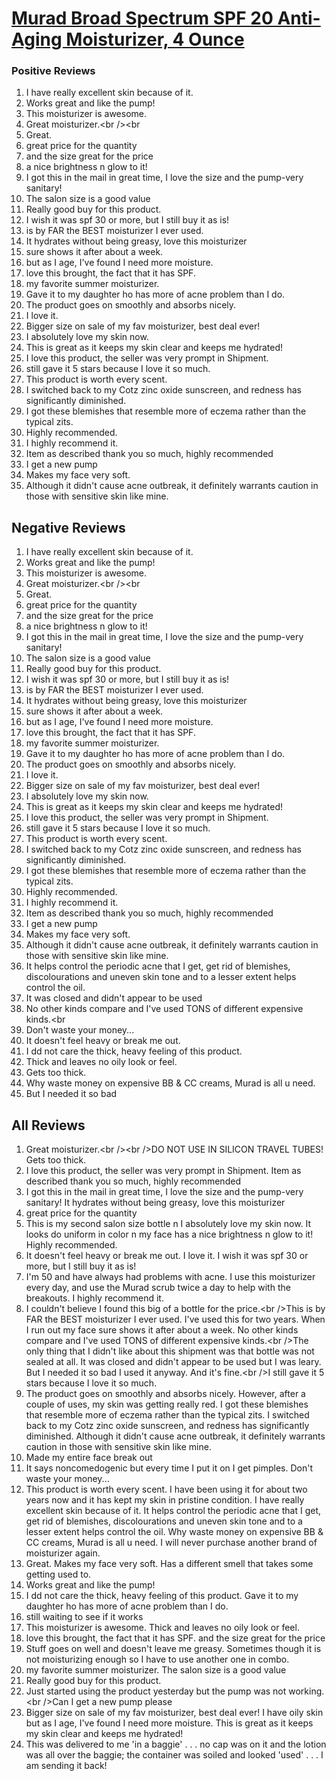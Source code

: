 # [Murad Broad Spectrum SPF 20 Anti-Aging Moisturizer, 4 Ounce](https://products.checkmycream.com/products/Murad-Broad-Spectrum-SPF-20-Anti-Aging-Moisturizer-4-Ounce.html)

### Positive Reviews

<ol>
      <li>I have really excellent skin because of it.</li>
      <li>Works great and like the pump!</li>
      <li>This moisturizer is awesome.</li>
      <li>Great moisturizer.&lt;br /&gt;&lt;br</li>
      <li>Great.</li>
      <li>great price for the quantity</li>
      <li>and the size  great for the price</li>
      <li>a nice brightness n glow to it!</li>
      <li>I got this in the mail in great time, I love the size and the pump-very sanitary!</li>
      <li>The salon size is a good value</li>
      <li>Really good buy for this product.</li>
      <li>I wish it was spf 30 or more, but I still buy it as is!</li>
      <li>is by FAR the BEST moisturizer I ever used.</li>
      <li>It hydrates without being greasy, love this moisturizer</li>
      <li>sure shows it after about a week.</li>
      <li>but as I age, I&#x27;ve found I need more moisture.</li>
      <li>love this brought, the fact that it has SPF.</li>
      <li>my favorite summer moisturizer.  </li>
      <li>Gave it to my daughter ho has more of acne problem than I do.</li>
      <li>The product goes on smoothly and absorbs nicely.</li>
      <li>I love it.</li>
      <li>Bigger size on sale of my fav moisturizer, best deal ever!</li>
      <li>I absolutely love my skin now.</li>
      <li>This is great as it keeps my skin clear and keeps me hydrated!</li>
      <li>I love this product, the seller was very prompt in Shipment.</li>
      <li>still gave it 5 stars because I love it so much.</li>
      <li>This product is worth every scent.</li>
      <li>I switched back to my Cotz zinc oxide sunscreen, and redness has significantly diminished.  </li>
      <li>I got these blemishes that resemble more of eczema rather than the typical zits.</li>
      <li>Highly recommended.</li>
      <li>I highly recommend it.</li>
      <li>Item as described thank you so much,  highly recommended</li>
      <li>I get a new pump</li>
      <li>Makes my face very soft.</li>
      <li>Although it didn&#x27;t cause acne outbreak, it definitely warrants caution in those with sensitive skin like mine.</li>
</ol>


<h2>Negative Reviews</h2>
<ol>
<li> I have really excellent skin because of it.</li>
<li> Works great and like the pump!</li>
<li> This moisturizer is awesome.</li>
<li> Great moisturizer.&lt;br /&gt;&lt;br</li>
<li> Great.</li>
<li> great price for the quantity</li>
<li> and the size  great for the price</li>
<li> a nice brightness n glow to it!</li>
<li> I got this in the mail in great time, I love the size and the pump-very sanitary!</li>
<li> The salon size is a good value</li>
<li> Really good buy for this product.</li>
<li> I wish it was spf 30 or more, but I still buy it as is!</li>
<li> is by FAR the BEST moisturizer I ever used.</li>
<li> It hydrates without being greasy, love this moisturizer</li>
<li> sure shows it after about a week.</li>
<li> but as I age, I&#x27;ve found I need more moisture.</li>
<li> love this brought, the fact that it has SPF.</li>
<li> my favorite summer moisturizer.  </li>
<li> Gave it to my daughter ho has more of acne problem than I do.</li>
<li> The product goes on smoothly and absorbs nicely.</li>
<li> I love it.</li>
<li> Bigger size on sale of my fav moisturizer, best deal ever!</li>
<li> I absolutely love my skin now.</li>
<li> This is great as it keeps my skin clear and keeps me hydrated!</li>
<li> I love this product, the seller was very prompt in Shipment.</li>
<li> still gave it 5 stars because I love it so much.</li>
<li> This product is worth every scent.</li>
<li> I switched back to my Cotz zinc oxide sunscreen, and redness has significantly diminished.  </li>
<li> I got these blemishes that resemble more of eczema rather than the typical zits.</li>
<li> Highly recommended.</li>
<li> I highly recommend it.</li>
<li> Item as described thank you so much,  highly recommended</li>
<li> I get a new pump</li>
<li> Makes my face very soft.</li>
<li> Although it didn&#x27;t cause acne outbreak, it definitely warrants caution in those with sensitive skin like mine.</li>
<li> It helps control the periodic acne that I get, get rid of blemishes, discolourations and uneven skin tone and to a lesser extent helps control the oil.</li>
<li> It was closed and didn&#x27;t appear to be used</li>
<li> No other kinds compare and I&#x27;ve used TONS of different expensive kinds.&lt;br</li>
<li> Don&#x27;t waste your money...</li>
<li> It doesn&#x27;t feel heavy or break me out.</li>
<li> I dd not care the thick, heavy feeling of this product.</li>
<li> Thick and leaves no oily look or feel.</li>
<li> Gets too thick.</li>
<li> Why waste money on expensive BB &amp; CC  creams, Murad is all u need.</li>
<li> But I needed it so bad</li>
</ol>

<h2>All Reviews</h2>

<ol>
    <li> Great moisturizer.&lt;br /&gt;&lt;br /&gt;DO NOT USE IN SILICON TRAVEL TUBES! Gets too thick.</li>
    <li> I love this product, the seller was very prompt in Shipment. Item as described thank you so much,  highly recommended</li>
    <li> I got this in the mail in great time, I love the size and the pump-very sanitary! It hydrates without being greasy, love this moisturizer</li>
    <li> great price for the quantity</li>
    <li> This is my second salon size bottle n I absolutely love my skin now. It looks do uniform in color n my face has a nice brightness n glow to it! Highly recommended.</li>
    <li> It doesn&#x27;t feel heavy or break me out. I love it. I wish it was spf 30 or more, but I still buy it as is!</li>
    <li> I&#x27;m 50 and have always had problems with acne. I use this moisturizer every day, and use the Murad scrub twice a day to help with the breakouts. I highly recommend it.</li>
    <li> I couldn&#x27;t believe I found this big of a bottle for the price.&lt;br /&gt;This is by FAR the BEST moisturizer I ever used. I&#x27;ve used this for two years. When I run out my face sure shows it after about a week. No other kinds compare and I&#x27;ve used TONS of different expensive kinds.&lt;br /&gt;The only thing that I didn&#x27;t like about this shipment was that bottle was not sealed at all. It was closed and didn&#x27;t appear to be used but I was leary. But I needed it so bad I used it anyway. And it&#x27;s fine.&lt;br /&gt;I still gave it 5 stars because I love it so much.</li>
    <li> The product goes on smoothly and absorbs nicely. However, after a couple of uses, my skin was getting really red. I got these blemishes that resemble more of eczema rather than the typical zits. I switched back to my Cotz zinc oxide sunscreen, and redness has significantly diminished.  Although it didn&#x27;t cause acne outbreak, it definitely warrants caution in those with sensitive skin like mine.</li>
    <li> Made my entire face break out</li>
    <li> It says noncomedogenic but every time I put it on I get pimples. Don&#x27;t waste your money...</li>
    <li> This product is worth every scent. I have been using it for about two years now and it has kept my skin in pristine condition. I have really excellent skin because of it. It helps control the periodic acne that I get, get rid of blemishes, discolourations and uneven skin tone and to a lesser extent helps control the oil. Why waste money on expensive BB &amp; CC  creams, Murad is all u need. I will never purchase another brand of moisturizer again.</li>
    <li> Great. Makes my face very soft. Has a different smell that takes some getting used to.</li>
    <li> Works great and like the pump!</li>
    <li> I dd not care the thick, heavy feeling of this product. Gave it to my daughter ho has more of acne problem than I do.</li>
    <li> still waiting to see if it works</li>
    <li> This moisturizer is awesome. Thick and leaves no oily look or feel.</li>
    <li> love this brought, the fact that it has SPF. and the size  great for the price</li>
    <li> Stuff goes on well and doesn&#x27;t leave me greasy. Sometimes though it is not moisturizing enough so I have to use another one in combo.</li>
    <li> my favorite summer moisturizer.  The salon size is a good value</li>
    <li> Really good buy for this product.</li>
    <li> Just started using the product yesterday but the pump was not working.&lt;br /&gt;Can I get a new pump please</li>
    <li> Bigger size on sale of my fav moisturizer, best deal ever! I have oily skin but as I age, I&#x27;ve found I need more moisture. This is great as it keeps my skin clear and keeps me hydrated!</li>
    <li> This was delivered to me &#x27;in a baggie&#x27; . . . no cap was on it and the lotion was all over the baggie;  the container was soiled and looked &#x27;used&#x27; . . .  I am sending it back!</li>
</ol>




